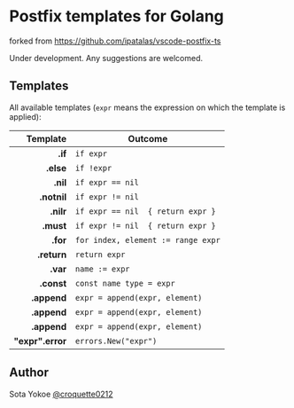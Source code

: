 # Postfix templates for Golang

forked from https://github.com/ipatalas/vscode-postfix-ts

Under development. Any suggestions are welcomed.

## Templates

All available templates (`expr` means the expression on which the template is applied):

| Template          | Outcome |
| -------:          | ------- |
| **.if**           | `if expr` |
| **.else**         | `if !expr` |
| **.nil**         | `if expr == nil` |
| **.notnil**      | `if expr != nil` |
| **.nilr**      | `if expr == nil  { return expr }` |
| **.must**      | `if expr != nil  { return expr }` |
| **.for**          | `for index, element := range expr` |
| **.return**       | `return expr` |
| **.var**          | `name := expr` |
| **.const**          | `const name type = expr` |
| **.append**          | `expr = append(expr, element)` |
| **.append**          | `expr = append(expr, element)` |
| **.append**          | `expr = append(expr, element)` |
| **"expr".error**          | `errors.New("expr")` |

## Author

Sota Yokoe [@croquette0212](https://twitter.com/croquette0212)